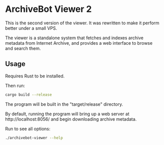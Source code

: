 # ArchiveBot Viewer 2

This is the second version of the viewer. It was rewritten to make it perform better under a small VPS.

The viewer is a standalone system that fetches and indexes archive metadata from Internet Archive, and provides a web interface to browse and search them.

## Usage

Requires Rust to be installed.

Then run:

```sh
cargo build --release
```

The program will be built in the "target/release" directory.

By default, running the program will bring up a web server at http://localhost:8056/ and begin downloading archive metadata.

Run to see all options:

```sh
./archivebot-viewer --help
```
